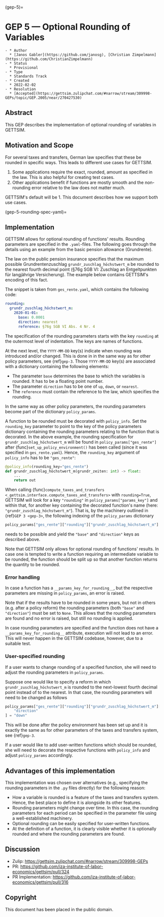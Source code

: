 (gep-5)=

# GEP 5 — Optional Rounding of Variables

```{list-table}
- * Author
  * [Janos Gabler](https://github.com/janosg), [Christian Zimpelmann](https://github.com/ChristianZimpelmann)
- * Status
  * Provisional
- * Type
  * Standards Track
- * Created
  * 2022-02-02
- * Resolution
  * [Accepted](https://gettsim.zulipchat.com/#narrow/stream/309998-GEPs/topic/GEP.2005/near/270427530)
```

## Abstract

This GEP describes the implementation of optional rounding of variables in GETTSIM.

## Motivation and Scope

For several taxes and transfers, German law specifies that these be rounded in specific
ways. This leads to different use cases for GETTSIM.

1. Some applications require the exact, rounded, amount as specified in the law. This is
   also helpful for creating test cases.
1. Other applications benefit if functions are mostly smooth and the non-rounding error
   relative to the law does not matter much.

GETTSIM's default will be 1. This document describes how we support both use cases.

(gep-5-rounding-spec-yaml)=

## Implementation

GETTSIM allows for optional rounding of functions' results. Rounding parameters are
specified in the `.yaml`-files. The following goes through the details using an example
from the basic pension allowance (Grundrente).

The law on the public pension insurance specifies that the maximum possible
Grundrentenzuschlag `grundr_zuschlag_höchstwert_m` be rounded to the nearest fourth
decimal point (§76g SGB VI: Zuschlag an Entgeltpunkten für langjährige Versicherung).
The example below contains GETTSIM's encoding of this fact.

The snippet is taken from `ges_rente.yaml`, which contains the following code:

```yaml
rounding:
  grundr_zuschlag_höchstwert_m:
    2020-01-01:
      base: 0.0001
      direction: nearest
      reference: §76g SGB VI Abs. 4 Nr. 4
```

The specification of the rounding parameters starts with the key `rounding` at the
outermost level of indentation. The keys are names of functions.

At the next level, the `YYYY-MM-DD` key(s) indicate when rounding was introduced and/or
changed. This is done in in the same way as for other policy parameters, see
{ref}`gep-3`. Those `YYYY-MM-DD` key(s) are associated with a dictionary containing the
following elements:

- The parameter `base` determines the base to which the variables is rounded. It has to
  be a floating point number.
- The parameter `direction` has to be one of `up`, `down`, or `nearest`.
- The `reference` must contain the reference to the law, which specifies the rounding.

In the same way as other policy parameters, the rounding parameters become part of the
dictionary `policy_params`.

A function to be rounded must be decorated with `policy_info`. Set the `rounding_key`
parameter to point to the key of the policy parameters dictionary containing the
rounding parameters relating to the function that is decorated. In the above example,
the rounding specification for `grundr_zuschlag_höchstwert_m` will be found in
`policy_params["ges_rente"]` after {func}`set_up_policy_environment()` has been called
(since it was specified in `ges_rente.yaml`). Hence, the `rounding_key` argument of
`policy_info` has to be `"ges_rente"`:

```python
@policy_info(rounding_key="ges_rente")
def grundr_zuschlag_höchstwert_m(grundr_zeiten: int) -> float:
    ...
    return out
```

When calling
{func}`compute_taxes_and_transfers <_gettsim.interface.compute_taxes_and_transfers>`
with `rounding=True`, GETTSIM will look for a key `"rounding"` in
`policy_params["params_key"]` and within that, for another key containing the decorated
function's name (here: `"grundr_zuschlag_höchstwert_m"`). That is, by the machinery
outlined in {ref}`GEP 3 <gep-3>`, the following indexing of the `policy_params`
dictionary

```python
policy_params["ges_rente"]["rounding"]["grundr_zuschlag_höchstwert_m"]
```

needs to be possible and yield the `"base"` and `"direction"` keys as described above.

Note that GETTSIM only allows for optional rounding of functions' results. In case one
is tempted to write a function requiring an intermediate variable to be rounded, the
function should be split up so that another function returns the quantity to be rounded.

### Error handling

In case a function has a `__params_key_for_rounding__`, but the respective parameters are
missing in `policy_params`, an error is raised.

Note that if the results have to be rounded in some years, but not in others (e.g. after
a policy reform) the rounding parameters (both `"base"` and `"direction"`) must be set
to `None`. This allows that the rounding parameters are found and no error is raised,
but still no rounding is applied.

In case rounding parameters are specified and the function does not have a
`__params_key_for_rounding__` attribute, execution will not lead to an error. This will
never happen in the GETTSIM codebase, however, due to a suitable test.

### User-specified rounding

If a user wants to change rounding of a specified function, she will need to adjust the
rounding parameters in `policy_params`.

Suppose one would like to specify a reform in which `grundr_zuschlag_höchstwert_m` is
rounded to the next-lowest fourth decimal point instead of to the nearest. In that case,
the rounding parameters will need to be changed as follows

```python
policy_params["ges_rente"]["rounding"]["grundr_zuschlag_höchstwert_m"][
    "direction"
] = "down"
```

This will be done after the policy environment has been set up and it is exactly the
same as for other parameters of the taxes and transfers system, see {ref}`gep-3`.

If a user would like to add user-written functions which should be rounded, she will
need to decorate the respective functions with `policy_info` and adjust `policy_params`
accordingly.

## Advantages of this implementation

This implementation was chosen over alternatives (e.g., specifying the rounding
parameters in the `.py` files directly) for the following reason:

- How a variable is rounded is a feature of the taxes and transfers system. Hence, the
  best place to define it is alongside its other features.
- Rounding parameters might change over time. In this case, the rounding parameters for
  each period can be specified in the parameter file using a well-established machinery.
- Optional rounding can be easily specified for user-written functions.
- At the definition of a function, it is clearly visible whether it is optionally
  rounded and where the rounding parameters are found.

## Discussion

- Zulip: <https://gettsim.zulipchat.com/#narrow/stream/309998-GEPs>
- PR: <https://github.com/iza-institute-of-labor-economics/gettsim/pull/324>
- PR Implementation:
  <https://github.com/iza-institute-of-labor-economics/gettsim/pull/316>

## Copyright

This document has been placed in the public domain.
